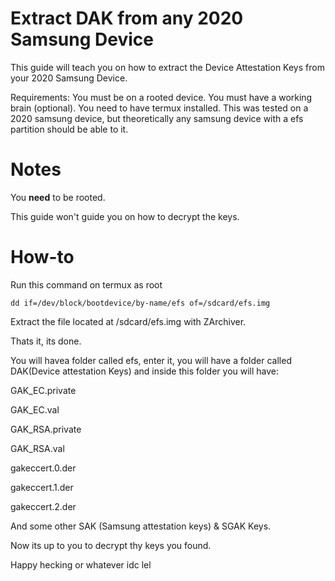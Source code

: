 # Extract DAK from any 2020 Samsung Device
This guide will teach you on how to extract the Device Attestation Keys from your 2020 Samsung Device.

Requirements:
You must be on a rooted device.
You must have a working brain (optional).
You need to have termux installed.
This was tested on a 2020 samsung device, but theoretically any samsung device with a efs partition should be able to it.

# **Notes**

You **need** to be rooted.

This guide won't guide you on how to decrypt the keys.

# **How-to**

Run this command on termux as root
```
dd if=/dev/block/bootdevice/by-name/efs of=/sdcard/efs.img
```

Extract the file located at /sdcard/efs.img with ZArchiver.

Thats it, its done.

You will havea folder called efs, enter it, you will have a folder called DAK(Device attestation Keys) and inside this folder you will have:


GAK_EC.private

GAK_EC.val

GAK_RSA.private

GAK_RSA.val

gakeccert.0.der

gakeccert.1.der

gakeccert.2.der

And some other SAK (Samsung attestation keys) & SGAK Keys.


Now its up to you to decrypt thy keys you found.

Happy hecking or whatever idc lel
